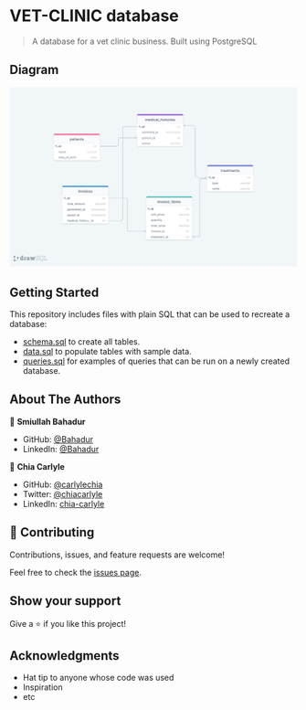 # VET-CLINIC database

> A database for a vet clinic business. Built using PostgreSQL

## Diagram

![ERD](./hospital_diagram.png)

## Getting Started

This repository includes files with plain SQL that can be used to recreate a database:

- [schema.sql](./schema.sql) to create all tables.
- [data.sql](./data.sql) to populate tables with sample data.
- [queries.sql](./queries.sql) for examples of queries that can be run on a newly created database.

## About The Authors

👤 **Smiullah Bahadur**

- GitHub: [@Bahadur](https://github.com/samiullahbahadur)
- LinkedIn: [@Bahadur](https://www.linkedin.com/in/samiullah-bahadur/)

👤 **Chia Carlyle**

- GitHub: [@carlylechia](https://github.com/carlylechia)
- Twitter: [@chiacarlyle](https://twitter.com/chiacarlyle)
- LinkedIn: [chia-carlyle](https://linkedin.com/in/chia-carlyle)

## 🤝 Contributing

Contributions, issues, and feature requests are welcome!

Feel free to check the [issues page](../../issues/).

## Show your support

Give a ⭐️ if you like this project!

## Acknowledgments

- Hat tip to anyone whose code was used
- Inspiration
- etc
